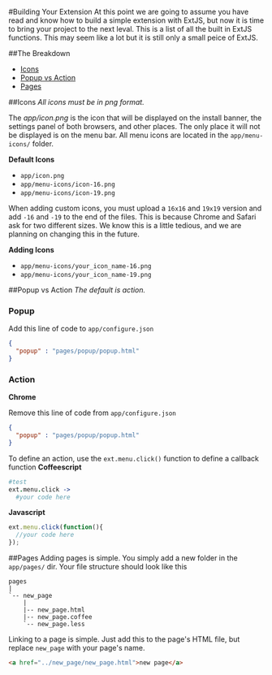 #Building Your Extension
At this point we are going to assume you have read and know how to build a simple extension with ExtJS, but now it is time to bring your project to the next leval. This is a list of all the built in ExtJS functions. This may seem like a lot but it is still only a small peice of ExtJS.

##The Breakdown
* [Icons](documentation/expanding-your-extension#icons)
* [Popup vs Action](documentation/expanding-your-extension#popup-vs-action)
* [Pages](documentation/expanding-your-extension#pages)


##Icons
_All icons must be in png format._

The _app/icon.png_ is the icon that will be displayed on the install banner, the settings panel of both browsers, and other places.  The only place it will not be displayed is on the menu bar. All menu icons are located in the `app/menu-icons/` folder.

**Default Icons**
* `app/icon.png`
* `app/menu-icons/icon-16.png`
* `app/menu-icons/icon-19.png`

When adding custom icons, you must upload a `16x16` and `19x19` version and add `-16` and `-19` to the end of the files.  This is because Chrome and Safari ask for two different sizes.  We know this is a little tedious, and we are planning on changing this in the future.

**Adding Icons**
* `app/menu-icons/your_icon_name-16.png`
* `app/menu-icons/your_icon_name-19.png`


##Popup vs Action
_The default is action._

### Popup
Add this line of code to `app/configure.json`
```json
{
  "popup" : "pages/popup/popup.html"
}
```

### Action
**Chrome**

Remove this line of code from `app/configure.json`
```json
{
  "popup" : "pages/popup/popup.html"
}
```
To define an action, use the `ext.menu.click()` function to define a callback function
**Coffeescript**
```coffeescript
#test
ext.menu.click ->
  #your code here
```
**Javascript**
```javascript
ext.menu.click(function(){
  //your code here
});
```


##Pages
Adding pages is simple.  You simply add a new folder in the `app/pages/` dir. Your file structure should look like this
```
pages
|
`-- new_page
    |
    |-- new_page.html
    |-- new_page.coffee
    `-- new_page.less
```
Linking to a page is simple.  Just add this to the page's HTML file, but replace `new_page` with your page's name.
```html
<a href="../new_page/new_page.html">new page</a>
```


